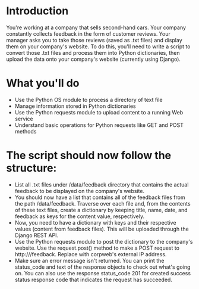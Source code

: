 # Introduction

You're working at a company that sells second-hand cars.
Your company constantly collects feedback in the form of customer reviews.
Your manager asks you to take those reviews (saved as .txt files) and display them on your company's website.
To do this, you'll need to write a script to convert those .txt files and process them into Python dictionaries, then upload the data onto your company's website (currently using Django).

# What you'll do

  - Use the Python OS module to process a directory of text file
  - Manage information stored in Python dictionaries
  - Use the Python requests module to upload content to a running Web service
  - Understand basic operations for Python requests like GET and POST methods

# The script should now follow the structure:

  - List all .txt files under /data/feedback directory that contains the actual feedback to be displayed on the company's website.
  - You should now have a list that contains all of the feedback files from the path /data/feedback. Traverse over each file and, from the contents of these text files, create a dictionary by keeping title, name, date, and feedback as keys for the content value, respectively.
  - Now, you need to have a dictionary with keys and their respective values (content from feedback files). This will be uploaded through the Django REST API.
  - Use the Python requests module to post the dictionary to the company's website. Use the request.post() method to make a POST request to http://<corpweb-external-IP>/feedback. Replace <corpweb-external-IP> with corpweb's external IP address.
  - Make sure an error message isn't returned. You can print the status_code and text of the response objects to check out what's going on. You can also use the response status_code 201 for created success status response code that indicates the request has succeeded.
